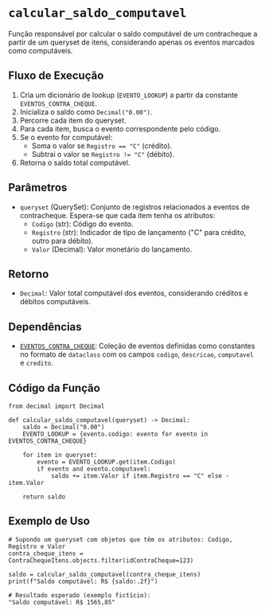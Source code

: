 # `calcular_saldo_computavel`

Função responsável por calcular o saldo computável de um contracheque a partir de um queryset de itens, considerando apenas os eventos marcados como computáveis.

## Fluxo de Execução

1. Cria um dicionário de lookup (`EVENTO_LOOKUP`) a partir da constante `EVENTOS_CONTRA_CHEQUE`.
2. Inicializa o saldo como `Decimal("0.00")`.
3. Percorre cada item do queryset.
4. Para cada item, busca o evento correspondente pelo código.
5. Se o evento for computável:
   - Soma o valor se `Registro == "C"` (crédito).
   - Subtrai o valor se `Registro != "C"` (débito).
6. Retorna o saldo total computável.

## Parâmetros

- `queryset` (QuerySet): Conjunto de registros relacionados a eventos de contracheque. Espera-se que cada item tenha os atributos:
  - `Codigo` (str): Código do evento.
  - `Registro` (str): Indicador de tipo de lançamento ("C" para crédito, outro para débito).
  - `Valor` (Decimal): Valor monetário do lançamento.

## Retorno

- `Decimal`: Valor total computável dos eventos, considerando créditos e débitos computáveis.

## Dependências

- [`EVENTOS_CONTRA_CHEQUE`](/core/tools/eventos_contra_cheque): Coleção de eventos definidas como constantes no formato de `dataclass` com os campos `codigo`, `descricao`, `computavel` e `credito`.

## Código da Função

```{.py3 linenums="1"}
from decimal import Decimal

def calcular_saldo_computavel(queryset) -> Decimal:
    saldo = Decimal("0.00")
    EVENTO_LOOKUP = {evento.codigo: evento for evento in EVENTOS_CONTRA_CHEQUE}

    for item in queryset:
        evento = EVENTO_LOOKUP.get(item.Codigo)
        if evento and evento.computavel:
            saldo += item.Valor if item.Registro == "C" else -item.Valor

    return saldo
```

## Exemplo de Uso

```{.py3 linenums="1" hl_lines="8"}
# Supondo um queryset com objetos que têm os atributos: Codigo, Registro e Valor
contra_cheque_itens = ContraChequeItens.objects.filter(idContraCheque=123)

saldo = calcular_saldo_computavel(contra_cheque_itens)
print(f"Saldo computável: R$ {saldo:.2f}")

# Resultado esperado (exemplo fictício):
"Saldo computável: R$ 1565,85"

```
